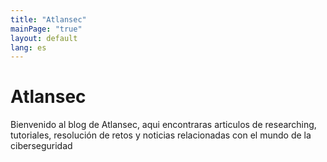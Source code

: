 ```yaml
---
title: "Atlansec"
mainPage: "true"
layout: default
lang: es
---
```


# Atlansec

Bienvenido al blog de Atlansec, aqui encontraras articulos de researching, tutoriales, resolución de retos y noticias relacionadas con el mundo de la ciberseguridad 